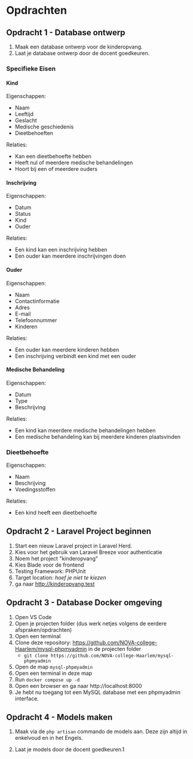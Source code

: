 # Opdrachten

## Opdracht 1 - Database ontwerp

1. Maak een database ontwerp voor de kinderopvang.
2. Laat je database ontwerp door de docent goedkeuren.

### Specifieke Eisen

#### Kind

Eigenschappen:
- Naam
- Leeftijd
- Geslacht
- Medische geschiedenis
- Dieetbehoeften

Relaties:
- Kan een dieetbehoefte hebben
- Heeft nul of meerdere medische behandelingen
- Hoort bij een of meerdere ouders

#### Inschrijving

Eigenschappen:
- Datum
- Status
- Kind
- Ouder

Relaties:
- Een kind kan een inschrijving hebben
- Een ouder kan meerdere inschrijvingen doen
  
#### Ouder

Eigenschappen:
- Naam
- Contactinformatie
- Adres
- E-mail
- Telefoonnummer
- Kinderen

Relaties:
- Een ouder kan meerdere kinderen hebben
- Een inschrijving verbindt een kind met een ouder

#### Medische Behandeling

Eigenschappen:
- Datum
- Type
- Beschrijving

Relaties:
- Een kind kan meerdere medische behandelingen hebben
- Een medische behandeling kan bij meerdere kinderen plaatsvinden

### Dieetbehoefte

Eigenschappen:
- Naam
- Beschrijving
- Voedingsstoffen

Relaties:
- Een kind heeft een dieetbehoefte

## Opdracht 2 - Laravel Project beginnen

1. Start een nieuw Laravel project in Laravel Herd.
2. Kies voor het gebruik van Laravel Breeze voor authenticatie
3. Noem het project "kinderopvang"
4. Kies Blade voor de frontend
5. Testing Framework: PHPUnit
6. Target location: _hoef je niet te kiezen_
7. ga naar http://kinderopvang.test

## Opdracht 3 - Database Docker omgeving

1. Open VS Code
2. Open je projecten folder (dus werk netjes volgens de eerdere afspraken/opdrachten)
3. Open een terminal
4. Clone deze repository: https://github.com/NOVA-college-Haarlem/mysql-phpmyadmin in de projecten folder
    - `git clone https://github.com/NOVA-college-Haarlem/mysql-phpmyadmin`
5. Open de map `mysql-phpmyadmin`
6. Open een terminal in deze map
7. Run `docker compose up -d`
8. Open een browser en ga naar http://localhost:8000
9. Je hebt nu toegang tot een MySQL database met een phpmyadmin interface.

## Opdracht 4 - Models maken

1. Maak via de `php artisan` commando de models aan. Deze zijn altijd in enkelvoud en in het Engels.

2. Laat je models door de docent goedkeuren.1



